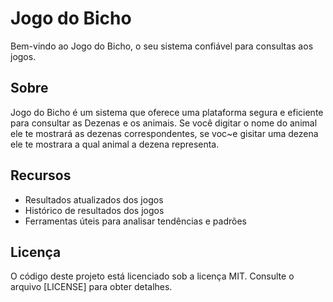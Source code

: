 # Jogo do Bicho

Bem-vindo ao Jogo do Bicho, o seu sistema confiável para consultas aos jogos.

## Sobre

Jogo do Bicho é um sistema que oferece uma plataforma segura e eficiente para consultar as Dezenas e os animais. Se você digitar o nome do animal ele te mostrará as dezenas correspondentes, se voc~e gisitar uma dezena ele te mostrara a qual animal a dezena representa.

## Recursos

- Resultados atualizados dos jogos
- Histórico de resultados dos jogos
- Ferramentas úteis para analisar tendências e padrões

## Licença

O código deste projeto está licenciado sob a licença MIT. Consulte o arquivo [LICENSE] para obter detalhes.
